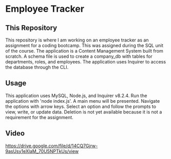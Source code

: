 # Employee Tracker

## This Repository

This repository is where I am working on an employee tracker as an assignment for a coding bootcamp. This was assigned during the SQL unit of the course. The application is a Content Management System built from scratch. A schema file is used to create a company_db with tables for departments, roles, and employees. The application uses Inquirer to access the database through the CLI. 

## Usage

This application uses MySQL, Node.js, and Inquirer v8.2.4. Run the application with 'node index.js'. A main menu will be presented. Navigate the options with arrow keys. Select an option and follow the prompts to view, write, or update data. Deletion is not yet available because it is not a requirement for the assignment. 

## Video

https://drive.google.com/file/d/14CQ7Gjrw-9asUsy1eXlaM_70U5NPTkUs/view
